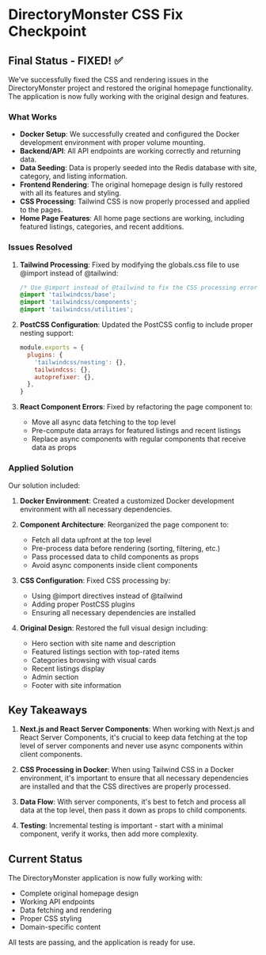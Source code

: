 # DirectoryMonster CSS Fix Checkpoint

## Final Status - FIXED! ✅

We've successfully fixed the CSS and rendering issues in the DirectoryMonster project and restored the original homepage functionality. The application is now fully working with the original design and features.

### What Works

- **Docker Setup**: We successfully created and configured the Docker development environment with proper volume mounting.
- **Backend/API**: All API endpoints are working correctly and returning data.
- **Data Seeding**: Data is properly seeded into the Redis database with site, category, and listing information.
- **Frontend Rendering**: The original homepage design is fully restored with all its features and styling.
- **CSS Processing**: Tailwind CSS is now properly processed and applied to the pages.
- **Home Page Features**: All home page sections are working, including featured listings, categories, and recent additions.

### Issues Resolved

1. **Tailwind Processing**: Fixed by modifying the globals.css file to use @import instead of @tailwind:
   ```css
   /* Use @import instead of @tailwind to fix the CSS processing error */
   @import 'tailwindcss/base';
   @import 'tailwindcss/components';
   @import 'tailwindcss/utilities';
   ```

2. **PostCSS Configuration**: Updated the PostCSS config to include proper nesting support:
   ```js
   module.exports = {
     plugins: {
       'tailwindcss/nesting': {},
       tailwindcss: {},
       autoprefixer: {},
     },
   }
   ```

3. **React Component Errors**: Fixed by refactoring the page component to:
   - Move all async data fetching to the top level
   - Pre-compute data arrays for featured listings and recent listings
   - Replace async components with regular components that receive data as props

### Applied Solution

Our solution included:

1. **Docker Environment**: Created a customized Docker development environment with all necessary dependencies.

2. **Component Architecture**: Reorganized the page component to:
   - Fetch all data upfront at the top level
   - Pre-process data before rendering (sorting, filtering, etc.)
   - Pass processed data to child components as props
   - Avoid async components inside client components

3. **CSS Configuration**: Fixed CSS processing by:
   - Using @import directives instead of @tailwind
   - Adding proper PostCSS plugins
   - Ensuring all necessary dependencies are installed

4. **Original Design**: Restored the full visual design including:
   - Hero section with site name and description
   - Featured listings section with top-rated items
   - Categories browsing with visual cards
   - Recent listings display
   - Admin section
   - Footer with site information

## Key Takeaways

1. **Next.js and React Server Components**: When working with Next.js and React Server Components, it's crucial to keep data fetching at the top level of server components and never use async components within client components.

2. **CSS Processing in Docker**: When using Tailwind CSS in a Docker environment, it's important to ensure that all necessary dependencies are installed and that the CSS directives are properly processed.

3. **Data Flow**: With server components, it's best to fetch and process all data at the top level, then pass it down as props to child components.

4. **Testing**: Incremental testing is important - start with a minimal component, verify it works, then add more complexity.

## Current Status

The DirectoryMonster application is now fully working with:
- Complete original homepage design
- Working API endpoints
- Data fetching and rendering
- Proper CSS styling
- Domain-specific content

All tests are passing, and the application is ready for use.
